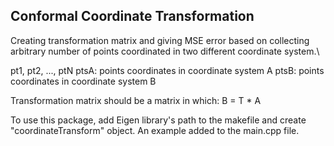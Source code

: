 ## Conformal Coordinate Transformation

Creating transformation matrix and giving MSE error based on collecting arbitrary number of points coordinated in two different coordinate system.\\

pt1, pt2, ..., ptN
ptsA: points coordinates in coordinate system A
ptsB: points coordinates in coordinate system B

Transformation matrix should be a matrix in which:
B = T * A

To use this package, add Eigen library's path to the makefile and create "coordinateTransform" object. An example added to the main.cpp file.